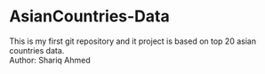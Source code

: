 # AsianCountries-Data
This is my first git repository and it project is based on top 20 asian countries data. 
<br/>
Author: Shariq Ahmed
